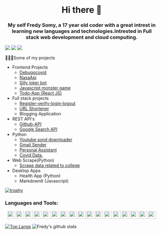 # <h1 align=center>Hi there 👋 </h1>
### <h3 align=center> My self Fredy Somy, a 17 year old coder with a great intrest in learning new languages and technologies.Intrested in Full stack web development and cloud computing. </h2>
![](https://komarev.com/ghpvc/?username=fredysomy&color=010040&style=flat-square)
![](https://img.shields.io/github/followers/fredysomy?style=flat-square)
![](https://img.shields.io/github/stars/fredysomy?style=flat-square)

👨🏻‍💻Some of my projects <br>
  * Frontend Projects
    * <a href="https://github.com/fredysomy/DebuggCovid">Debuggcovid</a> 
    * <a href="https://github.com/fredysomy/NasaAPI">NasaApi</a>
    * <a href="https://github.com/fredysomy/Chatbot">Silly joker bot</a>
    * <a href="https://github.com/fredysomy/Javascript_monster_game">Javascript monster game</a>
    * <a href="https://github.com/fredysomy/Todo-App">Todo-App (React JS)</a>
  * Full stack projects
    * <a href="https://github.com/fredysomy/Regsiter-VerifyEmail-login-logout">Register-verify-login-logout</a>
    * <a href="https://github.com/fredysomy/URLshortner">URL Shortener</a>
    * Blogging Application
  * REST API's
    * <a href="https://github.com/fredysomy/Github-API">Github-API</a>
    * <a href="https://github.com/fredysomy/google-search-api">Google Search API</a>
  * Python
    * <a href="https://github.com/fredysomy/YTD-YoutubeSongDownloader">Youtube sond downloader</a>
    * <a href="https://github.com/fredysomy/GmailSender">Gmail Sender</a>
    * <a href="https://github.com/fredysomy/Personal-Assistant">Personal Assistant</a>
    * <a href="https://github.com/fredysomy/Covid19data">Covid Data.</a>
  * Web Scrape(Python)
    * <a href="https://github.com/fredysomy/web-scrape-data">Scrape data related to college</a>
  * Desktop Apps
    * Health App (Python)
    * MarkdownIt (Javascript)

 [![trophy](https://github-profile-trophy.vercel.app/?username=fredysomy)](https://github.com/ryo-ma/github-profile-trophy)
 

### Languages and Tools: 

<p align="center">
    <img src="https://devicon.dev/devicon.git/icons/linux/linux-original.svg" width="25px" height="25px"/>
    <img src="https://devicon.dev/devicon.git/icons/html5/html5-original.svg" width="25px" height="25px"/>
    <img src="https://devicon.dev/devicon.git/icons/css3/css3-original.svg" width="25px" height="25px"/>
    <img src="https://devicon.dev/devicon.git/icons/sass/sass-original.svg" width="25px" height="25px"/>
    <img src="https://devicon.dev/devicon.git/icons/javascript/javascript-original.svg" width="25px" height="25px"/>
    <img src="https://devicon.dev/devicon.git/icons/nodejs/nodejs-original.svg" width="25px" height="25px"/>
    <img src="https://devicon.dev/devicon.git/icons/bootstrap/bootstrap-plain.svg" width="25px" height="25px"/>
    <img src="https://devicon.dev/devicon.git/icons/typescript/typescript-original.svg" width="25px" height="25px"/>
    <img src="https://devicon.dev/devicon.git/icons/react/react-original.svg" width="25px" height="25px"/>
    <img src="https://devicon.dev/devicon.git/icons/electron/electron-original.svg" width="25px" height="25px"/>
    <img src="https://devicon.dev/devicon.git/icons/python/python-original.svg" width="25px" height="25px"/>
    <img src="https://devicon.dev/devicon.git/icons/rails/go-orginal.svg" width="25px" height="25px"/>
    <img src="https://devicon.dev/devicon.git/icons/java/java-original.svg" width="25px" height="25px"/>
    <img src="https://devicon.dev/devicon.git/icons/heroku/heroku-original.svg" width="25px" height="25px"/>
    <img src="https://devicon.dev/devicon.git/icons/mongodb/mongodb-original.svg" width="25px" height="25px"/>
    <img src="https://devicon.dev/devicon.git/icons/postgresql/postgresql-original.svg" width="25px" height="25px"/>
    <img src="https://devicon.dev/devicon.git/icons/github/github-original.svg" width="25px" height="25px"/>
  </p>

[![Top Langs](https://github-readme-stats.vercel.app/api/top-langs/?username=fredysomy&layout=compact&langs_count=8)](https://github.com/fredysomy)
![Fredy's github stats](https://github-readme-stats.vercel.app/api?username=fredysomy&show_icons=true&hide=["issues"])
